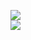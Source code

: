 [![](https://img.shields.io/badge/Made%20With-Github%20Spray-lightgrey.svg?style=for-the-badge&logo=github)](https://github.com/Annihil/github-spray#32460)  
[![](https://i.imgur.com/2DrTn0Z.gif)](https://github.com/Annihil/github-spray)
